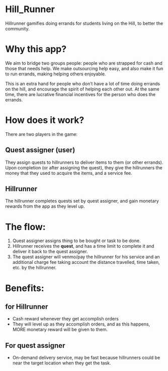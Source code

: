 # Hill_Runner
Hillrunner gamifies doing errands for students living on the Hill, to better the community.

# Why this app?
We aim to bridge two groups people: people who are strapped for cash and those that needs help. We make outsourcing help easy, and also make it fun to run errands, making helping others enjoyable.

This is an extra hand for people who don’t have a lot of time doing errands on the hill, and encourage the spirit of helping each other out. At the same time, there are lucrative financial incentives for the person who does the errands.

# How does it work?
There are two players in the game:
## Quest assigner (user)
They assign quests to hillrunners to deliver items to them (or other errands). Upon completion (or after assigning the quest), they give the hillrunners the money that they used to acquire the items, and a service fee.
## Hillrunner
The hillrunner completes quests set by quest assigner, and gain monetary rewards from the app as they level up.

# The flow:
1. Quest assigner assigns thing to be bought or task to be done.
2.  Hillrunner receives the **quest**, and has a time limit to complete it and deliver it back to the quest assigner.
3.  The quest assigner will venmo/pay the hillrunner for his service and an additional charge fee taking account the distance travelled, time taken, etc. by the hillrunner.

# Benefits:
## for Hillrunner
* Cash reward whenever they get accomplish orders
* They will level up as they accomplish orders, and as this happens, MORE monetary reward will be given to them.

## For quest assigner
* On-demand delivery service, may be fast because hillrunners could be near the target location when they get the task.
